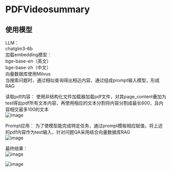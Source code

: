 # PDFVideosummary
## 使用模型
LLM：  
chatglm3-6b  
加载embedding模型：  
bge-base-en（英文）  
bge-base-zh（中文）  
向量数据库使用Milvus  
当搜索问题时，通过相似查询得出相近内容，通过组成prompt输入模型，形成RAG

读取pdf内容：
使用非结构化文件加载器加载pdf文件，对其page_content叠加为test得出pdf所有文本内容，再使用相应的文本分割将内容分割成最长600，且内容相交最多100的文本  
 ![image](https://github.com/user-attachments/assets/1aef1c4e-aa2b-4f90-964a-facb471ad4ab)  

Prompt应用：
为了使模型能完成特定任务，通过prompt模板相应赋值，将上述的pdf内容作为text输入，针对问题QA采用结合向量数据库RAG  
![image](https://github.com/user-attachments/assets/7d90d843-092f-44db-bcb4-142d161e09da)

最终结果：  
![image](https://github.com/user-attachments/assets/671c151e-63a0-407e-8490-61ed98397397)

![image](https://github.com/user-attachments/assets/70992816-dd9f-4339-986d-29f842c5576a)

